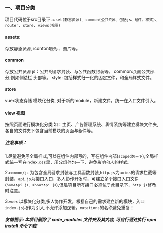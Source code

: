 ### 一、项目分类
项目代码位于src目录下 `asset(静态资源)`、`common(公共资源、包括js、组件、样式)`、`router`、`store`、`views(视图)`

#### assets:
 存放静态资源, iconfont图标、图片等。

#### common
 存放公共资源
 js：公共的请求封装、与公共函数封装等。
 common:页面公共部分,例如侧边栏 头部等。
 style: 包括样式归一化的固定文件，和全局样式文件。

#### store
  vuex状态存储
  模块化分类, 对于新的module，新建文件，统一在入口文件引入。

#### view 视图
  按照页面进行模块化分类
  如：主页、广告管理系统、舆情系统等建立模块文件夹,各自的文件夹下包含当前模块的页面与组件等。


##### 注意事项：
1.尽量避免写全局样式,可以在组件内部写的，写在组件内部(`scoped包一下`),全局样式统一写在index.css里，用父组件包一下，避免影响他人的样式。
  
2.`common/js` 为包含全局请求封装与工具函数封装,`http.js`为`axios`的请求拦截等封装，`api.js`为接口入口，多人协作开发时，可建立多个接口入口文件(`homeApi.js、aboutApi.js`),但是项目所有接口必须位于此目录下，`http.js`修改时注意。

3.`vuex` 以模块化分类,多人协作开发，根据自己的需求建立新的模块，入口`index.js`只作为引入,不允许添加逻辑。`mutations`的名称避免重复！
 
##### 友情提示: 本项目删除了 node_modules 文件夹及其内容, 可自行通过执行  npm install 命令下载!
 

